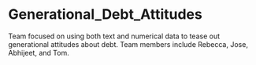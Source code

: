 # Generational_Debt_Attitudes
Team focused on using both text and numerical data to tease out generational attitudes about debt. Team members include Rebecca, Jose, Abhijeet, and Tom. 
